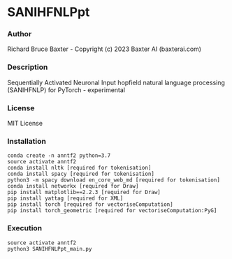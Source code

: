 # SANIHFNLPpt

### Author

Richard Bruce Baxter - Copyright (c) 2023 Baxter AI (baxterai.com)

### Description

Sequentially Activated Neuronal Input hopfield natural language processing (SANIHFNLP) for PyTorch - experimental

### License

MIT License

### Installation
```
conda create -n anntf2 python=3.7
source activate anntf2
conda install nltk [required for tokenisation]
conda install spacy [required for tokenisation]
python3 -m spacy download en_core_web_md [required for tokenisation]
conda install networkx [required for Draw]
pip install matplotlib==2.2.3 [required for Draw]
pip install yattag [required for XML]
pip install torch [required for vectoriseComputation]
pip install torch_geometric [required for vectoriseComputation:PyG]
```

### Execution
```
source activate anntf2
python3 SANIHFNLPpt_main.py
```
